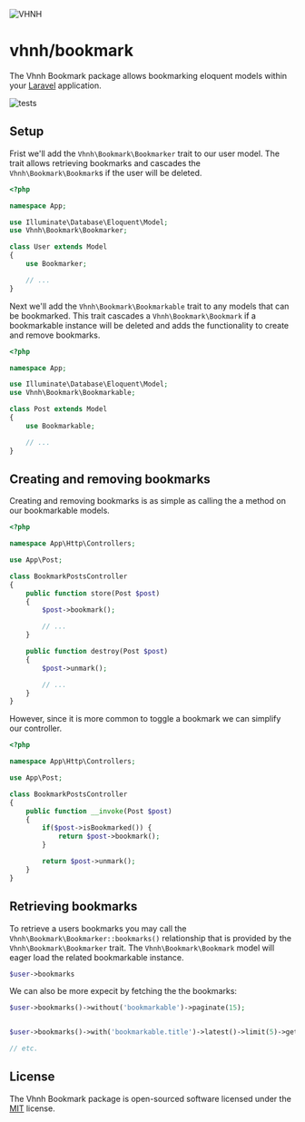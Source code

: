 ![VHNH](https://avatars3.githubusercontent.com/u/66573047?s=200)

# vhnh/bookmark

The Vhnh Bookmark package allows bookmarking eloquent models within your [Laravel](https://github.com/laravel/laravel) application.

![tests](https://github.com/vhnh/bookmark/workflows/tests/badge.svg)

## Setup

Frist we'll add the `Vhnh\Bookmark\Bookmarker` trait to our user model. The trait allows retrieving bookmarks and cascades the `Vhnh\Bookmark\Bookmark`s if the user will be deleted.

```php
<?php

namespace App;

use Illuminate\Database\Eloquent\Model;
use Vhnh\Bookmark\Bookmarker;

class User extends Model
{
    use Bookmarker;

    // ...
}
```

Next we'll add the `Vhnh\Bookmark\Bookmarkable` trait to any models that can be bookmarked. This trait cascades a `Vhnh\Bookmark\Bookmark` if a bookmarkable instance will be deleted and adds the functionality to create and remove bookmarks.

```php
<?php

namespace App;

use Illuminate\Database\Eloquent\Model;
use Vhnh\Bookmark\Bookmarkable;

class Post extends Model
{
    use Bookmarkable;

    // ...
}
```

## Creating and removing bookmarks

Creating and removing bookmarks is as simple as calling the a method on our bookmarkable models.

```php
<?php

namespace App\Http\Controllers;

use App\Post;

class BookmarkPostsController
{
    public function store(Post $post)
    {
        $post->bookmark();

        // ...
    }

    public function destroy(Post $post)
    {
        $post->unmark();

        // ...
    }
}
```

However, since it is more common to toggle a bookmark we can simplify our controller.

```php
<?php

namespace App\Http\Controllers;

use App\Post;

class BookmarkPostsController
{
    public function __invoke(Post $post)
    {
        if($post->isBookmarked()) {
            return $post->bookmark();
        }

        return $post->unmark();
    }
}
```

## Retrieving bookmarks

To retrieve a users bookmarks you may call the `Vhnh\Bookmark\Bookmarker::bookmarks()` relationship that is provided by the `Vhnh\Bookmark\Bookmarker` trait. The `Vhnh\Bookmark\Bookmark` model will eager load the related bookmarkable instance.

```php
$user->bookmarks
```

We can also be more expecit by fetching the the bookmarks:
```php
$user->bookmarks()->without('bookmarkable')->paginate(15);


$user->bookmarks()->with('bookmarkable.title')->latest()->limit(5)->get();

// etc.
```

## License
The Vhnh Bookmark package is open-sourced software licensed under the [MIT](http://opensource.org/licenses/MIT) license.
